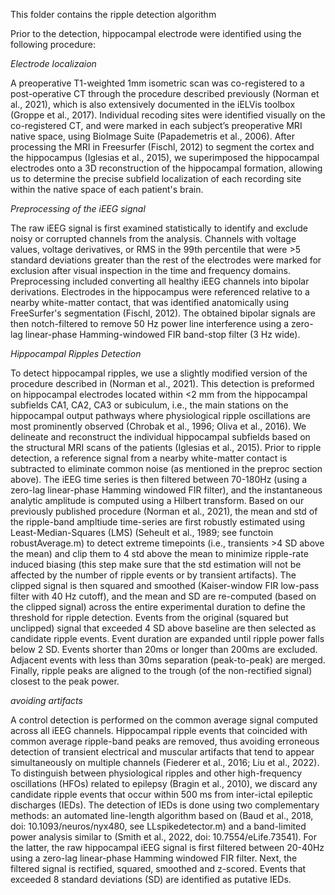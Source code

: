 This folder contains the ripple detection algorithm

Prior to the detection, hippocampal electrode were identified using the following procedure:

*Electrode localizaion*

A preoperative T1-weighted 1mm isometric scan was co-registered to a post-operative CT through the procedure described previously (Norman et al., 2021), which is also extensively documented in the iELVis toolbox (Groppe et al., 2017). Individual recoding sites were identified visually on the co-registered CT, and were marked in each subject’s preoperative MRI native space, using BioImage Suite (Papademetris et al., 2006). After processing the MRI in Freesurfer (Fischl, 2012) to segment the cortex and the hippocampus (Iglesias et al., 2015), we superimposed the hippocampal electrodes onto a 3D reconstruction of the hippocampal formation, allowing us to determine the precise subfield localization of each recording site within the native space of each patient's brain.

*Preprocessing of the iEEG signal* 

The raw iEEG signal is first examined statistically to identify and exclude noisy or corrupted channels from the analysis. Channels with voltage values, voltage derivatives, or RMS in the 99th percentile that were >5 standard deviations greater than the rest of the electrodes were marked for exclusion after visual inspection in the time and frequency domains. Preprocessing included converting all healthy iEEG channels into bipolar derivations. Electrodes in the hippocampus were referenced relative to a nearby white-matter contact, that was identified anatomically using FreeSurfer's segmentation (Fischl, 2012). The obtained bipolar signals are then notch-filtered to remove 50 Hz power line interference using a zero-lag linear-phase Hamming-windowed FIR band-stop filter (3 Hz wide).

*Hippocampal Ripples Detection* 

To detect hippocampal ripples, we use a slightly modified version of the procedure described in (Norman et al., 2021). 
This detection is preformed on hippocampal electrodes located within <2 mm from the hippocampal subfields CA1, CA2, CA3 or subiculum, i.e., the main stations on the hippocampal output pathways where physiological ripple oscillations are most prominently observed (Chrobak et al., 1996; Oliva et al., 2016). We delineate and reconstruct the individual hippocampal subfields based on the structural MRI scans of the patients (Iglesias et al., 2015). Prior to ripple detection, a reference signal from a nearby white-matter contact is subtracted to eliminate common noise (as mentioned in the preproc section above). The iEEG time series is then filtered between 70-180Hz (using a zero-lag linear-phase Hamming windowed FIR filter), and the instantaneous analytic amplitude is computed using a Hilbert transform.  Based on our previously published procedure (Norman et al., 2021), the mean and std of the ripple-band ampltiude time-series are first robustly estimated using Least-Median-Squares (LMS) (Seheult et al., 1989; see functoin robustAverage.m) to detect extreme timepoints (i.e., transients >4 SD above the mean) and clip them to 4 std above the mean to minimize ripple-rate induced biasing (this step make sure that the std estimation will not be affected by the number of ripple events or by transient artifacts). The clipped signal is then squared and smoothed (Kaiser-window FIR low-pass filter with 40 Hz cutoff), and the mean and SD are re-computed (based on the clipped signal) across the entire experimental duration to define the threshold for ripple detection. Events from the original (squared but unclipped) signal that exceeded 4 SD above baseline are then selected as candidate ripple events. Event duration are expanded until ripple power falls below 2 SD. Events shorter than 20ms or longer than 200ms are excluded. Adjacent events with less than 30ms separation (peak-to-peak) are merged. Finally, ripple peaks are aligned to the trough (of the non-rectified signal) closest to the peak power.

*avoiding artifacts*

A control detection is performed on the common average signal computed across all iEEG channels. Hippocampal ripple events that coincided with common average ripple-band peaks are removed, thus avoiding erroneous detection of transient electrical and muscular artifacts that tend to appear simultaneously on multiple channels (Fiederer et al., 2016; Liu et al., 2022). 
To distinguish between physiological ripples and other high-frequency oscillations (HFOs) related to epilepsy (Bragin et al., 2010), we discard any candidate ripple events that occur within 500 ms from inter-ictal epileptic discharges (IEDs). The detection of IEDs is done using two complementary methods: an automated line-length algorithm based on (Baud et al., 2018, doi: 10.1093/neuros/nyx480, see LLspikedetector.m) and a band-limited power analysis similar to (Smith et al., 2022, doi: 10.7554/eLife.73541). For the latter, the raw hippocampal iEEG signal is first filtered between 20-40Hz using a zero-lag linear-phase Hamming windowed FIR filter. Next, the filtered signal is rectified, squared, smoothed and z-scored. Events that exceeded 8 standard deviations (SD) are identified as putative IEDs. 
